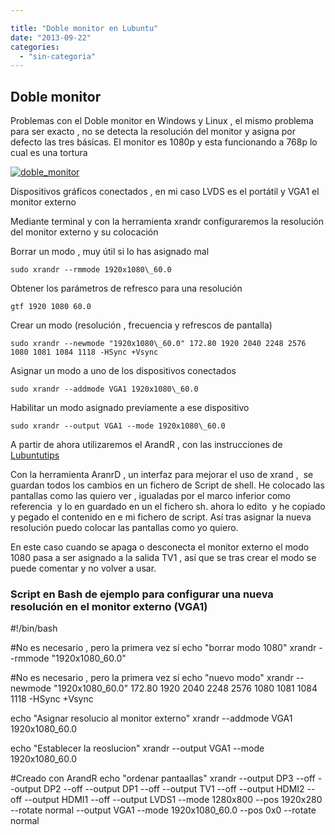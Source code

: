 ```yaml
---

title: "Doble monitor en Lubuntu"
date: "2013-09-22"
categories: 
  - "sin-categoria"
---
```


## Doble monitor

Problemas con el Doble monitor en Windows y Linux , el mismo problema para ser exacto , no se detecta la resolución del monitor y asigna por defecto las tres básicas. El monitor es 1080p y esta funcionando a 768p lo cual es una tortura

[![doble_monitor](images/9844002236_700433340c_z.jpg)](https://www.flickr.com/photos/12949201@N08/9844002236/ "doble_monitor por sicotico, en Flickr")

Dispositivos gráficos conectados , en mi caso LVDS es el portátil y VGA1 el monitor externo

Mediante terminal y con la herramienta xrandr configuraremos la resolución del monitor externo y su colocación

Borrar un modo , muy útil si lo has asignado mal

    sudo xrandr --rmmode 1920x1080\_60.0

Obtener los parámetros de refresco para una resolución

    gtf 1920 1080 60.0

Crear un modo (resolución , frecuencia y refrescos de pantalla)

    sudo xrandr --newmode "1920x1080\_60.0" 172.80 1920 2040 2248 2576  1080 1081 1084 1118 -HSync +Vsync

Asignar un modo a uno de los dispositivos conectados

    sudo xrandr --addmode VGA1 1920x1080\_60.0

Habilitar un modo asignado previamente a ese dispositivo

    sudo xrandr --output VGA1 --mode 1920x1080\_60.0

A partir de ahora utilizaremos el ArandR , con las instrucciones de [Lubuntutips](https://www.lubuntutips.com/2012/05/dual-monitors-in-lubuntu.html "Dual monitor  Lubuntu")

Con la herramienta AranrD , un interfaz para mejorar el uso de xrand ,  se guardan todos los cambios en un fichero de Script de shell. He colocado las pantallas como las quiero ver , igualadas por el marco inferior como referencia  y lo en guardado en un el fichero sh. ahora lo edito  y he copiado y pegado el contenido en e mi fichero de script. Así tras asignar la nueva resolución puedo colocar las pantallas como yo quiero.

En este caso cuando se apaga o desconecta el monitor externo el modo 1080 pasa a ser asignado a la salida TV1 , así que se tras crear el modo se puede comentar y no volver a usar.

### Script en Bash de ejemplo para configurar una nueva resolución en el monitor externo (VGA1)

#!/bin/bash

#No es necesario , pero la primera vez sí
echo "borrar modo 1080"
xrandr --rmmode "1920x1080\_60.0"

#No es necesario , pero la primera vez sí
echo "nuevo modo"
xrandr --newmode "1920x1080\_60.0" 172.80 1920 2040 2248 2576  1080 1081 1084 1118 -HSync +Vsync

echo "Asignar resolucio al monitor externo"
xrandr --addmode VGA1 1920x1080\_60.0

echo "Establecer la reoslucion"
xrandr --output VGA1 --mode 1920x1080\_60.0

#Creado con ArandR
echo "ordenar pantaallas"
xrandr --output DP3 --off --output DP2 --off --output DP1 --off --output TV1 --off --output HDMI2 --off --output HDMI1 --off --output LVDS1 --mode 1280x800 --pos 1920x280 --rotate normal --output VGA1 --mode 1920x1080\_60.0 --pos 0x0 --rotate normal
